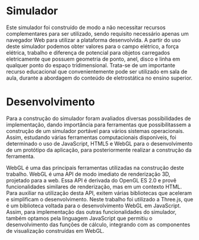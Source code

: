 # Simulador

Este simulador foi construído de modo a não necessitar recursos complementares para ser utilizado, sendo
requisito necessário apenas um navegador Web para utilizar a plataforma desenvolvida.
A partir do uso deste simulador podemos obter valores para o campo elétrico, a força elétrica, trabalho e
diferença de potencial para objetos carregados eletricamente que possuem geometria de ponto, anel, disco
e linha em qualquer ponto do espaço tridimensional. Trata-se de um importante recurso educacional que
convenientemente pode ser utilizado em sala de aula, durante a abordagem do conteúdo de eletrostática no
ensino superior.


# Desenvolvimento

Para a construção do simulador foram avaliados diversas possibilidades de implementação, dando importância
para ferramentas que possibilitassem a construção de um simulador portável para vários sistemas operacionais.
Assim, estudando várias ferramentas computacionais disponíveis, foi determinado o uso de JavaScript, HTML5
e WebGL para o desenvolvimento de um protótipo da aplicação, para posteriormente realizar a construção
da ferramenta.

WebGL é uma das principais ferramentas utilizadas na construção deste trabalho. WebGL é uma
API de modo imediato de renderização 3D, projetado para a web. Essa API é derivada do OpenGL ES 2.0 e
provê funcionalidades similares de renderização, mas em um contexto HTML. Para auxiliar na utilização
desta API, exitem várias bibliotecas que aceleram e simplificam o desenvolvimento. Neste trabalho foi
utilizado a Three.js, que é um biblioteca voltada para o desenvolvimento WebGL em JavaScript. Assim,
para implementação das outras funcionalidades do simulador, também optamos pela linguagem JavaScript
que permitiu o desenvolvimento das funções de cálculo, integrando com as componentes de visualização
construídas em WebGL.
